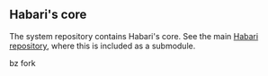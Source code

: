 Habari's core
-------------

The system repository contains Habari's core.  See the main [Habari repository](https://github.com/habari/habari), where this is included as a submodule.

bz fork
